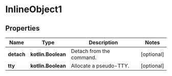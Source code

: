
# InlineObject1

## Properties
Name | Type | Description | Notes
------------ | ------------- | ------------- | -------------
**detach** | **kotlin.Boolean** | Detach from the command. |  [optional]
**tty** | **kotlin.Boolean** | Allocate a pseudo-TTY. |  [optional]



